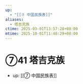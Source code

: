 ```yaml
---
up:
  - "[[⑦ 中国民族表]]"
aliases:
  - 塔吉克族
ctime: 2025-03-01T13:57:28+08:00
mtime: 2025-10-01T11:40:29+08:00
---
```


# ⑦41 塔吉克族

- up: [[⑦ 中国民族表]]
